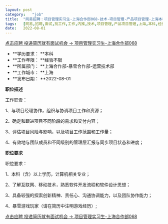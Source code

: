 ```yaml
---
layout:	post
category:	"job"
title:	"网易招聘：项目管理实习生-上海合作部068-技术-项目管理-产品项目管理-上海本科经验不限"
tags:	[网易,招聘,面试,找工作,工作,内推,技术,项目管理,产品项目管理,上海,本科,经验不限]
date:	2022-08-01
---
```


[点击应聘 投递简历就有面试机会 ->  项目管理实习生-上海合作部068](http://mobile.bole.netease.com/bole/boleDetail?id=41950&employeeId=346f03c3cda5f04c&key=all)



- **学历要求： **本科
- **工作年限： **经验不限
- **所属部门： **上海合作部-暴雪合作部-运营技术部
- **工作城市： **上海
- **发布日期： **2022-08-01



**职位描述**

工作职责：

1、与项目经理协作，组织与协调项目工作和资源；

2、确定和跟进项目不同阶段的需求和交付内容；

3、评估项目风险与影响，以及项目工作范围和工作量；

4、有效地与团队成员和不同级别的管理层汇报与同步项目状态和进度；





**职位要求**

职位要求：

1、本科（含）以上学历，计算机相关专业；

2、了解互联网、移动技术，熟悉软件开发流程和软件设计思想；

3、具备较强的探索创新精神、责任心、沟通协调能力，以及团队协作能力；

4、暴雪游戏玩家（请在简历中注明游戏经历）;





[点击应聘 投递简历就有面试机会 ->  项目管理实习生-上海合作部068](http://mobile.bole.netease.com/bole/boleDetail?id=41950&employeeId=346f03c3cda5f04c&key=all)
